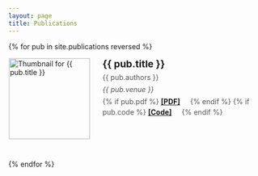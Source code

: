 ```yaml
---
layout: page
title: Publications
---
```


<style>
  .pub-item {
    display: flex;
    align-items: flex-start;
    margin-bottom: 2.5rem; /* Space between publication entries */
  }
  .pub-image {
    flex-shrink: 0;
    margin-right: 1.5rem;
  }
  .pub-image img {
    width: 160px; /* Width of the thumbnail */
    height: auto;
    border: 1px solid #eee;
  }
  .pub-info {
    flex-grow: 1;
  }
  .pub-info h3 {
    margin-top: 0;
    margin-bottom: 0.25rem;
    font-size: 1.2rem;
  }
  .pub-info p {
    margin: 0.2rem 0;
    line-height: 1.5;
    color: #555;
  }
  .pub-links a {
    margin-right: 1rem;
    font-weight: bold;
  }
</style>

{% for pub in site.publications reversed %}
<div class="pub-item">
  <div class="pub-image">
    <img src="{{ site.baseurl }}/{{ pub.image }}" alt="Thumbnail for {{ pub.title }}">
  </div>
  <div class="pub-info">
    <h3>{{ pub.title }}</h3>
    <p>{{ pub.authors }}</p>
    <p><em>{{ pub.venue }}</em></p>
    <p class="pub-links">
      {% if pub.pdf %}
        <a href="{{ pub.pdf }}" target="_blank" rel="noopener noreferrer">[PDF]</a>
      {% endif %}
      {% if pub.code %}
        <a href="{{ pub.code }}" target="_blank" rel="noopener noreferrer">[Code]</a>
      {% endif %}
      </p>
  </div>
</div>
{% endfor %}